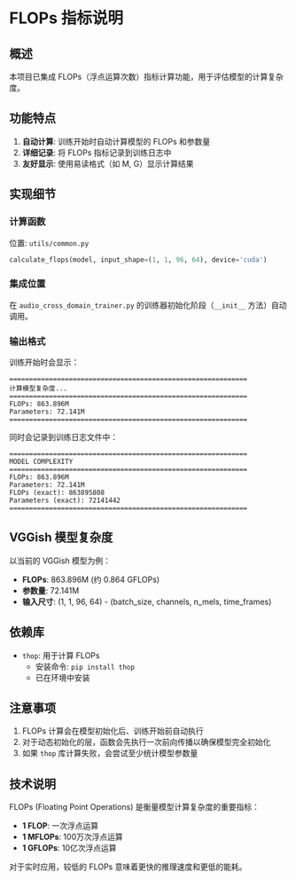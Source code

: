 # FLOPs 指标说明

## 概述

本项目已集成 FLOPs（浮点运算次数）指标计算功能，用于评估模型的计算复杂度。

## 功能特点

1. **自动计算**: 训练开始时自动计算模型的 FLOPs 和参数量
2. **详细记录**: 将 FLOPs 指标记录到训练日志中
3. **友好显示**: 使用易读格式（如 M, G）显示计算结果

## 实现细节

### 计算函数

位置: `utils/common.py`

```python
calculate_flops(model, input_shape=(1, 1, 96, 64), device='cuda')
```

### 集成位置

在 `audio_cross_domain_trainer.py` 的训练器初始化阶段（`__init__` 方法）自动调用。

### 输出格式

训练开始时会显示：

```
============================================================
计算模型复杂度...
============================================================
FLOPs: 863.896M
Parameters: 72.141M
============================================================
```

同时会记录到训练日志文件中：

```
============================================================
MODEL COMPLEXITY
============================================================
FLOPs: 863.896M
Parameters: 72.141M
FLOPs (exact): 863895808
Parameters (exact): 72141442
============================================================
```

## VGGish 模型复杂度

以当前的 VGGish 模型为例：

- **FLOPs**: 863.896M (约 0.864 GFLOPs)
- **参数量**: 72.141M
- **输入尺寸**: (1, 1, 96, 64) - (batch_size, channels, n_mels, time_frames)

## 依赖库

- `thop`: 用于计算 FLOPs
  - 安装命令: `pip install thop`
  - 已在环境中安装

## 注意事项

1. FLOPs 计算会在模型初始化后、训练开始前自动执行
2. 对于动态初始化的层，函数会先执行一次前向传播以确保模型完全初始化
3. 如果 `thop` 库计算失败，会尝试至少统计模型参数量

## 技术说明

FLOPs (Floating Point Operations) 是衡量模型计算复杂度的重要指标：

- **1 FLOP**: 一次浮点运算
- **1 MFLOPs**: 100万次浮点运算
- **1 GFLOPs**: 10亿次浮点运算

对于实时应用，较低的 FLOPs 意味着更快的推理速度和更低的能耗。
